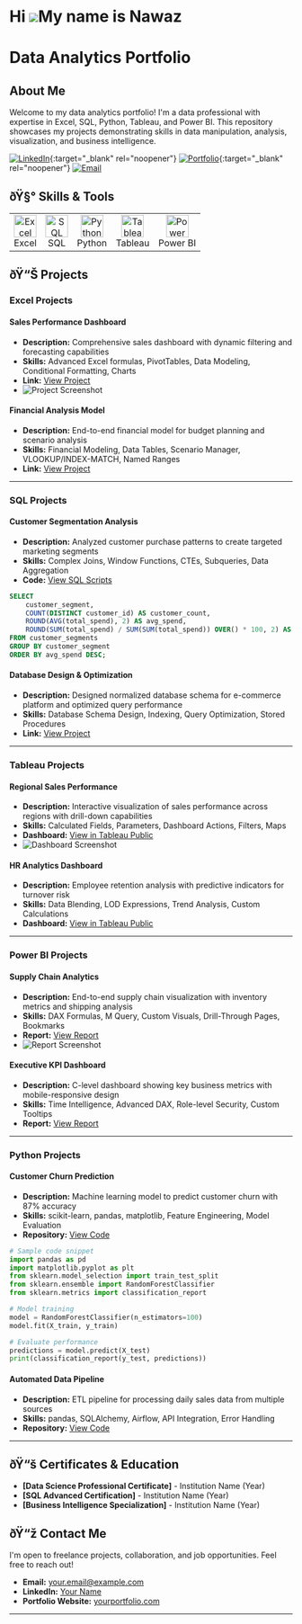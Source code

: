 Hi ![](https://user-images.githubusercontent.com/18350557/176309783-0785949b-9127-417c-8b55-ab5a4333674e.gif)My name is Nawaz
===========================================================================================================================

# Data Analytics Portfolio

## About Me
Welcome to my data analytics portfolio! I'm a data professional with expertise in Excel, SQL, Python, Tableau, and Power BI. This repository showcases my projects demonstrating skills in data manipulation, analysis, visualization, and business intelligence.

[![LinkedIn](https://img.shields.io/badge/LinkedIn-Connect-blue)](https://www.linkedin.com/in/yourusername/){:target="_blank" rel="noopener"}
[![Portfolio](https://img.shields.io/badge/Portfolio-Visit-green)](https://yourportfolio.com){:target="_blank" rel="noopener"}
[![Email](https://img.shields.io/badge/Email-Contact-red)](mailto:your.email@example.com)

## ðŸ§° Skills & Tools

<table>
  <tr>
    <td align="center"><img src="https://img.icons8.com/?size=100&id=13654&format=png&color=000000" alt="Excel" width="40" height="40"/><br>Excel</td>
    <td align="center"><img src="https://github.com/user-attachments/assets/83775538-e3e4-4772-bf3b-bbde8f564861" alt="SQL" width="40" height="40"/><br>SQL</td>
    <td align="center"><img src="https://cdn.simpleicons.org/python/3776AB" alt="Python" width="40" height="40"/><br>Python</td>
    <td align="center"><img src="https://img.shields.io/badge/-Tableau-E97627?style=flat&logo=tableau&logoColor=white" alt="Tableau" width="40" height="40"/><br>Tableau</td>
    <td align="center"><img src="https://cdn.simpleicons.org/powerbi/F2C811" alt="Power BI" width="40" height="40"/><br>Power BI</td>
  </tr>
</table>

## ðŸ“Š Projects

### Excel Projects

#### Sales Performance Dashboard
- **Description:** Comprehensive sales dashboard with dynamic filtering and forecasting capabilities
- **Skills:** Advanced Excel formulas, PivotTables, Data Modeling, Conditional Formatting, Charts
- **Link:** <a href="link-to-project" target="_blank" rel="noopener">View Project</a>
- ![Project Screenshot](/api/placeholder/400/200)

#### Financial Analysis Model
- **Description:** End-to-end financial model for budget planning and scenario analysis
- **Skills:** Financial Modeling, Data Tables, Scenario Manager, VLOOKUP/INDEX-MATCH, Named Ranges
- **Link:** <a href="link-to-project" target="_blank" rel="noopener">View Project</a>

---

### SQL Projects

#### Customer Segmentation Analysis
- **Description:** Analyzed customer purchase patterns to create targeted marketing segments
- **Skills:** Complex Joins, Window Functions, CTEs, Subqueries, Data Aggregation
- **Code:** <a href="link-to-code" target="_blank" rel="noopener">View SQL Scripts</a>
```sql
SELECT 
    customer_segment,
    COUNT(DISTINCT customer_id) AS customer_count,
    ROUND(AVG(total_spend), 2) AS avg_spend,
    ROUND(SUM(total_spend) / SUM(SUM(total_spend)) OVER() * 100, 2) AS pct_revenue
FROM customer_segments
GROUP BY customer_segment
ORDER BY avg_spend DESC;
```

#### Database Design & Optimization
- **Description:** Designed normalized database schema for e-commerce platform and optimized query performance
- **Skills:** Database Schema Design, Indexing, Query Optimization, Stored Procedures
- **Link:** <a href="link-to-project" target="_blank" rel="noopener">View Project</a>

---

### Tableau Projects

#### Regional Sales Performance
- **Description:** Interactive visualization of sales performance across regions with drill-down capabilities
- **Skills:** Calculated Fields, Parameters, Dashboard Actions, Filters, Maps
- **Dashboard:** <a href="link-to-dashboard" target="_blank" rel="noopener">View in Tableau Public</a>
- ![Dashboard Screenshot](/api/placeholder/400/200)

#### HR Analytics Dashboard
- **Description:** Employee retention analysis with predictive indicators for turnover risk
- **Skills:** Data Blending, LOD Expressions, Trend Analysis, Custom Calculations
- **Dashboard:** <a href="link-to-dashboard" target="_blank" rel="noopener">View in Tableau Public</a>

---

### Power BI Projects

#### Supply Chain Analytics
- **Description:** End-to-end supply chain visualization with inventory metrics and shipping analysis
- **Skills:** DAX Formulas, M Query, Custom Visuals, Drill-Through Pages, Bookmarks
- **Report:** <a href="link-to-report" target="_blank" rel="noopener">View Report</a>
- ![Report Screenshot](/api/placeholder/400/200)

#### Executive KPI Dashboard
- **Description:** C-level dashboard showing key business metrics with mobile-responsive design
- **Skills:** Time Intelligence, Advanced DAX, Role-level Security, Custom Tooltips
- **Report:** <a href="link-to-report" target="_blank" rel="noopener">View Report</a>

---

### Python Projects

#### Customer Churn Prediction
- **Description:** Machine learning model to predict customer churn with 87% accuracy
- **Skills:** scikit-learn, pandas, matplotlib, Feature Engineering, Model Evaluation
- **Repository:** <a href="link-to-repo" target="_blank" rel="noopener">View Code</a>
```python
# Sample code snippet
import pandas as pd
import matplotlib.pyplot as plt
from sklearn.model_selection import train_test_split
from sklearn.ensemble import RandomForestClassifier
from sklearn.metrics import classification_report

# Model training
model = RandomForestClassifier(n_estimators=100)
model.fit(X_train, y_train)

# Evaluate performance
predictions = model.predict(X_test)
print(classification_report(y_test, predictions))
```

#### Automated Data Pipeline
- **Description:** ETL pipeline for processing daily sales data from multiple sources
- **Skills:** pandas, SQLAlchemy, Airflow, API Integration, Error Handling
- **Repository:** <a href="link-to-repo" target="_blank" rel="noopener">View Code</a>

---

## ðŸ“š Certificates & Education

- **[Data Science Professional Certificate]** - Institution Name (Year)
- **[SQL Advanced Certification]** - Institution Name (Year)
- **[Business Intelligence Specialization]** - Institution Name (Year)

## ðŸ“ž Contact Me

I'm open to freelance projects, collaboration, and job opportunities. Feel free to reach out!

- **Email:** your.email@example.com
- **LinkedIn:** <a href="https://www.linkedin.com/in/yourusername/" target="_blank" rel="noopener">Your Name</a>
- **Portfolio Website:** <a href="https://yourportfolio.com" target="_blank" rel="noopener">yourportfolio.com</a>

---


